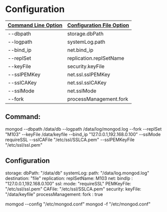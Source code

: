 # Configuration


[Command Line Option](https://docs.mongodb.com/manual/reference/program/mongod/)|[Configuration File Option](https://docs.mongodb.com/manual/reference/configuration-options/)
|---|---|
--dbpath|storage.dbPath
--logpath|systemLog.path
--bind_ip|net.bind_ip
--replSet|replication.replSetName
--keyFile|security.keyFile
--sslPEMKey|net.ssl.sslPEMKey
--sslCAKey|net.ssl.sslCAKey
--sslMode|net.sslMode
--fork|processManagement.fork

## Command:
mongod --dbpath /data/db --logpath /data/log/mongod.log --fork --replSet "M103" --keyFile /data/keyfile --bind_ip "127.0.0.1,192.168.0.100" --sslMode requireSSL --sslCAFile "/etc/ssl/SSLCA.pem" --sslPEMKeyFile "/etc/ssl/ssl.pem"
## Configuration
storage:
  dbPath: "/data/db"
systemLog:
  path: "/data/log.mongod.log"
  destination: "file"
replication:
  replSetName: M103
net:
  bindIp : "127.0.0.1,192.168.0.100"
ssl:
  mode: "requireSSL"
  PEMKeyFile: "/etc/ssl/ssl.pem"
  CAFile: "/etc/ssl/SSLCA.pem"
security:
  keyFile: "/data/keyfile"
processManagement:
  fork : true

momgod --config "/etc/mongod.conf"
mongod -f "/etc/mongod.conf"